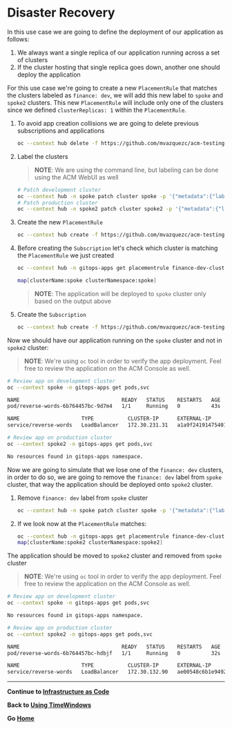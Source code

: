 # Disaster Recovery 

In this use case we are going to define the deployment of our application as follows:

1. We always want a single replica of our application running across a set of clusters
2. If the cluster hosting that single replica goes down, another one should deploy the application

For this use case we're going to create a new `PlacementRule` that matches the clusters labeled as `finance: dev`, we will add this new label to `spoke` and `spoke2` clusters. This new `PlacementRule` will include only one of the clusters
since we defined `clusterReplicas: 1` within the `PlacementRule`.


1. To avoid app creation collisions we are going to delete previous subscriptions and applications

    ~~~sh
    oc --context hub delete -f https://github.com/mvazquezc/acm-testing/raw/master/acm-manifests/reversewords-kustomize/08_subscription-timewindow.yaml
    ~~~
2. Label the clusters

    > **NOTE**: We are using the command line, but labeling can be done using the ACM WebUI as well
    ~~~sh
    # Patch development cluster
    oc --context hub -n spoke patch cluster spoke -p '{"metadata":{"labels":{"finance":"dev"}}}' --type=merge
    # Patch production cluster
    oc --context hub -n spoke2 patch cluster spoke2 -p '{"metadata":{"labels":{"finance":"dev"}}}' --type=merge
    ~~~
3. Create the new `PlacementRule`

    ~~~sh
    oc --context hub create -f https://github.com/mvazquezc/acm-testing/raw/master/acm-manifests/reversewords-kustomize/09_placement_rule-finance.yaml
    ~~~
4. Before creating the `Subscription` let's check which cluster is matching the `PlacementRule` we just created

    ~~~sh
    oc --context hub -n gitops-apps get placementrule finance-dev-clusters -o jsonpath='{.status.decisions[]}'
    
    map[clusterName:spoke clusterNamespace:spoke]
    ~~~
    > **NOTE**: The application will be deployed to `spoke` cluster only based on the output above
5. Create the `Subscription`

    ~~~sh
    oc --context hub create -f https://github.com/mvazquezc/acm-testing/raw/master/acm-manifests/reversewords-kustomize/10_subscription-finance.yaml
    ~~~

Now we should have our application running on the `spoke` cluster and not in `spoke2` cluster:

> **NOTE**: We're using `oc` tool in order to verify the app deployment. Feel free to review the application on the ACM Console as well.

~~~sh
# Review app on development cluster
oc --context spoke -n gitops-apps get pods,svc

NAME                                 READY   STATUS    RESTARTS   AGE
pod/reverse-words-6b764457bc-9d7m4   1/1     Running   0          43s

NAME                    TYPE           CLUSTER-IP      EXTERNAL-IP                                                                  PORT(S)          AGE
service/reverse-words   LoadBalancer   172.30.231.31   a1a9f24191475401a9fbb69d127281ec-1698197835.eu-central-1.elb.amazonaws.com   8080:31684/TCP   41s

# Review app on production cluster
oc --context spoke2 -n gitops-apps get pods,svc

No resources found in gitops-apps namespace.
~~~

Now we are going to simulate that we lose one of the `finance: dev` clusters, in order to do so, we are going to remove the `finance: dev` label from `spoke` cluster, that way the application should be deployed onto `spoke2` cluster.

1. Remove `finance: dev` label from `spoke` cluster

    ~~~sh
    oc --context hub -n spoke patch cluster spoke -p '{"metadata":{"labels":{"finance":null}}}' --type=merge
    ~~~
2. If we look now at the `PlacementRule` matches:

    ~~~sh
    oc --context hub -n gitops-apps get placementrule finance-dev-clusters -o jsonpath='{.status.decisions[]}'
    map[clusterName:spoke2 clusterNamespace:spoke2]
    ~~~

The application should be moved to `spoke2` cluster and removed from `spoke` cluster

> **NOTE**: We're using `oc` tool in order to verify the app deployment. Feel free to review the application on the ACM Console as well.

~~~sh
# Review app on development cluster
oc --context spoke -n gitops-apps get pods,svc

No resources found in gitops-apps namespace.

# Review app on production cluster
oc --context spoke2 -n gitops-apps get pods,svc

NAME                                 READY   STATUS    RESTARTS   AGE
pod/reverse-words-6b764457bc-hdbjf   1/1     Running   0          32s

NAME                    TYPE           CLUSTER-IP      EXTERNAL-IP                                                               PORT(S)          AGE
service/reverse-words   LoadBalancer   172.30.132.90   ae00548c6b1e94922a72b5918b5a7a0b-2055590679.us-west-2.elb.amazonaws.com   8080:31571/TCP   32s
~~~

---

**Continue to [Infrastructure as Code](./05_infrastructure_as_code.md)**

**Back to [Using TimeWindows](./03_using_timewindows.md)** 

**Go [Home](./README.md)**